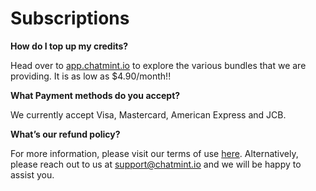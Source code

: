 # Subscriptions

**How do I top up my credits?**

Head over to [app.chatmint.io](https://app.chatmint.io/credits) to explore the various bundles that we are providing. It is as low as $4.90/month!!

**What Payment methods do you accept?**&#x20;

We currently accept Visa, Mastercard, American Express and JCB.

**What’s our refund policy?**

For more information, please visit our terms of use [here](https://www.chatmint.io/terms-of-use). Alternatively, please reach out to us at [support@chatmint.io](mailto:support@chatmint.io) and we will be happy to assist you.&#x20;
